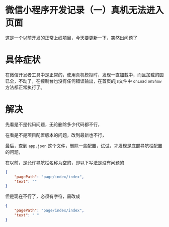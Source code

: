 # 微信小程序开发记录（一）真机无法进入页面

这是一个以前开发的正常上线项目，今天要更新一下，突然出问题了

# 具体症状

在微信开发者工具中是正常的，使用真机模拟时，发现一直加载中，而且加载的圆已全，不动了，在控制台也没有任何错误输出，在首页的js文件中 `onLoad` `onShow` 方法都正常执行了。

# 解决

先看是不是代码问题，无论删除多少代码都不行，

在看是不是项目配置版本的问题，改到最新也不行，

最后，查到 `app.json` 这个文件，删除一些配置，试试，才发现是底部导航栏配置的问题，

在以前，是允许导航栏名称为空的，即以下写法是没有问题的

```json
{
    "pagePath": "page/index/index",
    "text": ""
}
```
但是现在不行了，必须有字符，需改成

```json
{
    "pagePath": "page/index/index",
    "text": " "
}
```